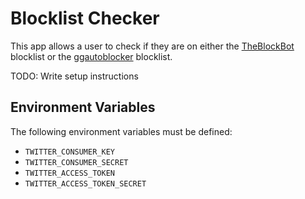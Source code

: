 # Blocklist Checker

This app allows a user to check if they are on either the [TheBlockBot](http://www.theblockbot.com) blocklist or the [ggautoblocker](http://blog.randi.io/good-game-auto-blocker/) blocklist.

TODO: Write setup instructions

## Environment Variables

The following environment variables must be defined:

* `TWITTER_CONSUMER_KEY`
* `TWITTER_CONSUMER_SECRET`
* `TWITTER_ACCESS_TOKEN`
* `TWITTER_ACCESS_TOKEN_SECRET`
